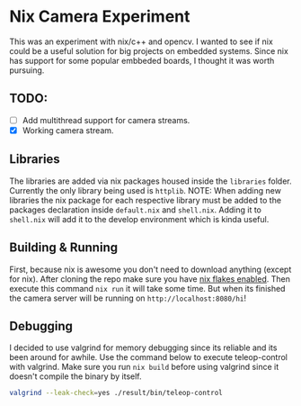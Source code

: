 # Nix Camera Experiment

This was an experiment with nix/c++ and opencv. I wanted to see if nix could be a useful solution for big projects on embedded systems. Since nix has support for some popular embbeded boards, I thought it was worth pursuing.

## TODO:

- [ ] Add multithread support for camera streams.
- [X] Working camera stream.

## Libraries

The libraries are added via nix packages housed inside the `libraries` folder. Currently the only library being used is `httplib`. NOTE: When adding new libraries the nix package for each respective library must be added to the packages declaration inside `default.nix` and `shell.nix`. Adding it to `shell.nix` will add it to the develop environment which is kinda useful.

## Building & Running

First, because nix is awesome you don't need to download anything (except for nix). After cloning the repo make sure you have [nix flakes enabled](https://nixos.wiki/wiki/Flakes). Then execute this command `nix run` it will take some time. But when its finished the camera server will be running on `http://localhost:8080/hi`!

## Debugging

I decided to use valgrind for memory debugging since its reliable and its been around for awhile. Use the command below to execute teleop-control with valgrind. Make sure you run `nix build` before using valgrind since it doesn't compile the binary by itself.

```sh
valgrind --leak-check=yes ./result/bin/teleop-control
```
